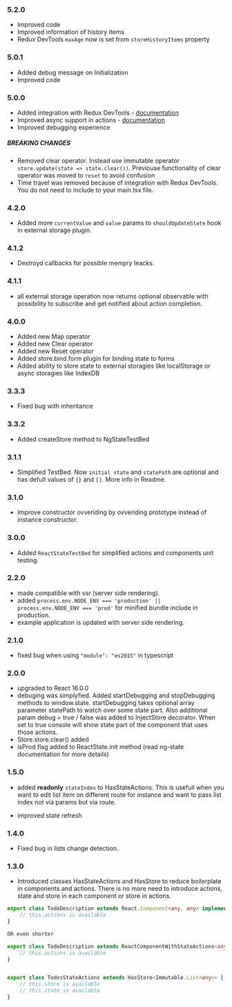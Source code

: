 ### 5.2.0
- Improved code
- Improved information of history items
- Redux DevTools `maxAge` now is set from `storeHistoryItems` property

### 5.0.1
- Added debug message on Initialization
- Improved code

### 5.0.0
- Added integration with Redux DevTools - [documentation](https://vytautaspranskunas.gitbook.io/react-state-rxjs/debugging/redux-devtools)
- Improved async support in actions - [documentation](https://vytautaspranskunas.gitbook.io/react-state-rxjs/core-concepts/actions/async)
- Improved debugging experience

##### BREAKING CHANGES
- Removed clear operator. Instead use immutable operator ```store.update(state => state.clear())```. Previouse functionality of clear operator was moved to ```reset``` to avoid confusion
- Time travel was removed because of integration with Redux DevTools. You do not need to include <StateHistoryComponent /> to your main.tsx file.

### 4.2.0
- Added more `currentValue` and `value` params to `shouldUpdateState` hook in external storage plugin.

### 4.1.2
- Destroyd callbacks for possible mempry leacks.

### 4.1.1
- all external storage operation now returns optional observable with possibility to subscribe and get notified about action completion.

### 4.0.0
- Added new Map operator
- Added new Clear operator
- Added new Reset operator
- Added store.bind.form plugin for binding state to forms
- Added ability to store state to external storagies like localStorage or async storagies like IndexDB

### 3.3.3
- Fixed bug with inheritance

### 3.3.2
- Added createStore method to NgStateTestBed

### 3.1.1
- Simplified TestBed. Now `initial state` and `statePath` are optional and has defult values of `{}` and `[]`. More info in Readme.

### 3.1.0
- Improve constructor ovveriding by ovveriding prototype instead of instance constructor.

### 3.0.0
- Added ```ReactStateTestBed``` for simplified actions and components unit testing.

### 2.2.0
- made compatible with ssr (server side rendering).
- added ```process.env.NODE_ENV === 'production' || process.env.NODE_ENV === 'prod'``` for minified bundle include in production.
- example application is updated with server side rendering.

### 2.1.0
- fixed bug when using ```"module": "es2015"``` in typescript

### 2.0.0
- upgraded to React 16.0.0
- debuging was simplyfied. Added startDebugging and stopDebugging methods to window.state. startDebugging takes optional array parameter statePath to watch over some state part. Also additional param debug = true / false was added to InjectStore decorator. When set to true console will show state part of the component that uses those actions.
- Store.store.clear() added
- isProd flag added to ReactState.init method (read ng-state documentation for more details)

### 1.5.0
- added <strong>readonly</strong> ```stateIndex``` to HasStateActions. This is usefull when you want to edit list item on different route for instance and want to pass list index not via params but via route.

- improved state refresh

### 1.4.0
- Fixed bug in lists change detection.

### 1.3.0
- Introduced classes HasStateActions<T> and HasStore<T> to reduce boilerplate in components and actions. There is no more need to introduce actions, state and store in each component or store in actions.

```ts
export class TodoDescription extends React.Component<any, any> implements HasStateActions<TodoStateActions> {
    // this.actions is available
}

OR even shorter

export class TodoDescription extends ReactComponentWithStateActions<any, any, TodoStateActions> {
    // this.actions is available
}


export class TodosStateActions extends HasStore<Immutable.List<any>> {
    // this.store is available
    // this.state is available
}
```